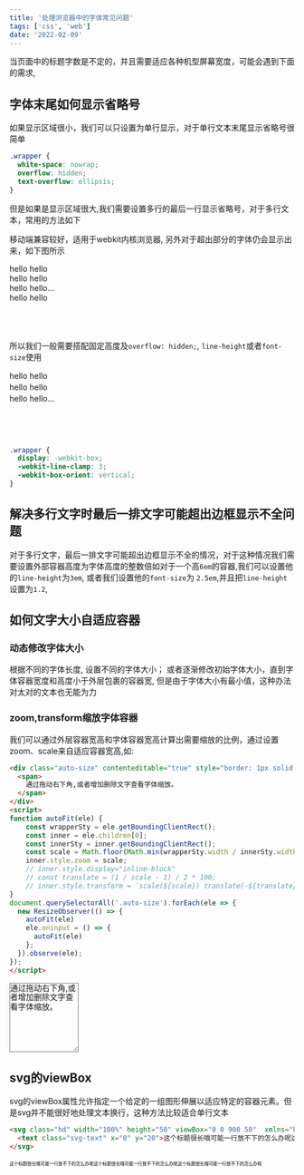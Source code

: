 ```yaml
---
title: '处理浏览器中的字体常见问题'
tags: ['css', 'web']
date: '2022-02-09'
---
```


当页面中的标题字数是不定的，并且需要适应各种机型屏幕宽度，可能会遇到下面的需求,

## 字体末尾如何显示省略号

如果显示区域很小，我们可以只设置为单行显示，对于单行文本末尾显示省略号很简单

```css
.wrapper {
  white-space: nowrap;
  overflow: hidden;
  text-overflow: ellipsis;
}
```

但是如果是显示区域很大,我们需要设置多行的最后一行显示省略号，对于多行文本，常用的方法如下

移动端兼容较好，适用于webkit内核浏览器, 另外对于超出部分的字体仍会显示出来，如下图所示

<div style="width: 100px; height:120px;">
  <div style="width: 100px; height:60px; display: -webkit-box;-webkit-line-clamp: 3;-webkit-box-orient: vertical; ">
    hello
    hello
    hello
    hello
    hello
    hello
    hello
    hello
  </div>
</div>

所以我们一般需要搭配固定高度及`overflow: hidden;`, `line-height`或者`font-size`使用

<div style="width: 100px; height:120px;">
  <div style="width: 100px; height:60px; line-height: 20px; overflow: hidden; display: -webkit-box;-webkit-line-clamp: 3;-webkit-box-orient: vertical; ">
    hello
    hello
    hello
    hello
    hello
    hello
    hello
    hello
  </div>
</div>

```css
.wrapper {
  display: -webkit-box;
  -webkit-line-clamp: 3;
  -webkit-box-orient: vertical; 
}
```

## 解决多行文字时最后一排文字可能超出边框显示不全问题

对于多行文字，最后一排文字可能超出边框显示不全的情况，对于这种情况我们需要设置外部容器高度为字体高度的整数倍如对于一个高`6em`的容器,我们可以设置他的`line-height`为`3em`, 或者我们设置他的`font-size`为 `2.5em`,并且把`line-height`设置为`1.2`,

## 如何文字大小自适应容器

### 动态修改字体大小

根据不同的字体长度, 设置不同的字体大小； 或者逐渐修改初始字体大小，直到字体容器宽度和高度小于外层包裹的容器宽, 但是由于字体大小有最小值，这种办法对太对的文本也无能为力

### zoom,transform缩放字体容器

我们可以通过外层容器宽高和字体容器宽高计算出需要缩放的比例，通过设置zoom、scale来自适应容器宽高,如:

```html
<div class="auto-size" contenteditable="true" style="border: 1px solid gray; width: 120px; height: 120px;resize: both; overflow: scroll;">
  <span>
    通过拖动右下角,或者增加删除文字查看字体缩放。
  </span>
</div>
<script>
function autoFit(ele) {
    const wrapperSty = ele.getBoundingClientRect();
    const inner = ele.children[0];
    const innerSty = inner.getBoundingClientRect();
    const scale = Math.floor(Math.min(wrapperSty.width / innerSty.width, wrapperSty.height / innerSty.height) * 100) / 100;
    inner.style.zoom = scale;
    // inner.style.display="inline-block"
    // const translate = (1 / scale - 1) / 2 * 100;
    // inner.style.transform = `scale(${scale}) translate(-${translate}%, -${translate}%)`;
}
document.querySelectorAll('.auto-size').forEach(ele => {
  new ResizeObserver(() => {
    autoFit(ele)
    ele.oninput = () => {
      autoFit(ele)
    };
  }).observe(ele);
});
</script>
```

<div class="auto-size" contenteditable="true" style="border: 1px solid gray; width: 120px; height: 120px;resize: both; overflow: scroll; line-height: 1.2">
  <span>
    通过拖动右下角,或者增加删除文字查看字体缩放。
  </span>
</div>

<script>
function autoFit(ele) {
    const wrapperSty = ele.getBoundingClientRect();
    const inner = ele.children[0];
    const innerSty = inner.getBoundingClientRect();
    const scale = Math.floor(Math.min(wrapperSty.width / innerSty.width, wrapperSty.height / innerSty.height) * 100) / 100;
    inner.style.zoom = scale;
}
document.querySelectorAll('.auto-size').forEach(ele => {
  new ResizeObserver(() => {
    autoFit(ele)
    ele.oninput = () => {
      autoFit(ele)
    };
  }).observe(ele);
});
</script>

## svg的viewBox

svg的viewBox属性允许指定一个给定的一组图形伸展以适应特定的容器元素。但是svg并不能很好地处理文本换行，这种方法比较适合单行文本

```html
<svg class="hd" width="100%" height="50" viewBox="0 0 900 50"  xmlns="http://www.w3.org/2000/svg" xmlns:xlink="http://www.w3.org/1999/xlink">
  <text class="svg-text" x="0" y="20">这个标题很长哦可能一行放不下的怎么办呢这个标题很长哦可能一行放不下的怎么办呢这个标题很长哦可能一行放不下的怎么办呢</text>
</svg>
```

<svg style="width: 100%;" class="hd" width="100%" height="50" viewBox="0 0 900 50"  xmlns="http://www.w3.org/2000/svg" xmlns:xlink="http://www.w3.org/1999/xlink">
    <text class="svg-text" x="0" y="20">这个标题很长哦可能一行放不下的怎么办呢这个标题很长哦可能一行放不下的怎么办呢这个标题很长哦可能一行放不下的怎么办呢</text>
</svg>
